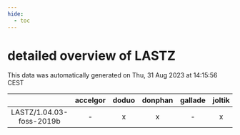 ```yaml
---
hide:
  - toc
---
```


detailed overview of LASTZ
==========================


This data was automatically generated on Thu, 31 Aug 2023 at 14:15:56 CEST  

| |accelgor|doduo|donphan|gallade|joltik|skitty|swalot|victini|
| :---: | :---: | :---: | :---: | :---: | :---: | :---: | :---: | :---: |
|LASTZ/1.04.03-foss-2019b|-|x|x|-|x|x|-|x|
